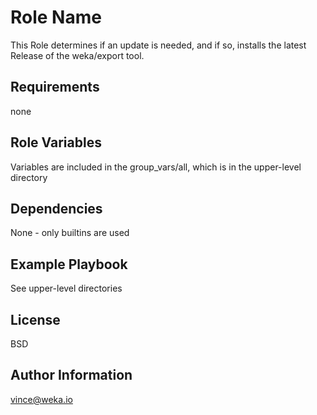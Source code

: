 Role Name
=========

This Role determines if an update is needed, and if so, installs the latest Release of the weka/export tool.

Requirements
------------
none

Role Variables
--------------

Variables are included in the group_vars/all, which is in the upper-level directory

Dependencies
------------

None - only builtins are used

Example Playbook
----------------

See upper-level directories

License
-------

BSD

Author Information
------------------

vince@weka.io
